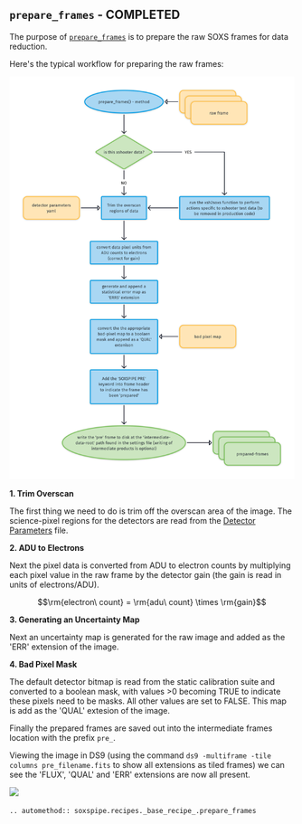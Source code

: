 ## `prepare_frames` - COMPLETED

The purpose of [`prepare_frames`](../_api/soxspipe.recipes._base_recipe_.html#soxspipe.recipes._base_recipe_._base_recipe_.prepare_frames) is to prepare the raw SOXS frames for data reduction. 

Here's the typical workflow for preparing the raw frames:

![](prepare_frame.png)

**1. Trim Overscan**

The first thing we need to do is trim off the overscan area of the image. The science-pixel regions for the detectors are read from the [Detector Parameters](../files/detector_parameters.md) file.

**2. ADU to Electrons**

Next the pixel data is converted from ADU to electron counts by multiplying each pixel value in the raw frame by the detector gain (the gain is read in units of electrons/ADU).

$$\rm{electron\ count} = \rm{adu\ count} \times \rm{gain}$$

**3. Generating an Uncertainty Map**

Next an uncertainty map is generated for the raw image and added as the 'ERR' extension of the image.

<!-- For each pixel the uncertainty is calculated as:

$$\rm{error} = \sqrt{\rm{readnoise}^2+\rm{electron\ count}^2}$$ -->

<!-- **Bitmap Extension**

The appropriate bitmap extension is selected and simply added as the 'FLAG' extension of the frame. -->

**4. Bad Pixel Mask**

The default detector bitmap is read from the static calibration suite and converted to a boolean mask, with values >0 becoming TRUE to indicate these pixels need to be masks. All other values are set to FALSE. This map is add as the 'QUAL' extesion of the image. 

Finally the prepared frames are saved out into the intermediate frames location with the prefix `pre_`.

Viewing the image in DS9 (using the command `ds9 -multiframe -tile columns pre_filename.fits` to show all extensions as tiled frames) we can see the 'FLUX', 'QUAL' and 'ERR' extensions are now all present.

[![](https://live.staticflickr.com/65535/50237008782_5bb148baaf_b.png)](https://live.staticflickr.com/65535/50237008782_5bb148baaf_o.png)

```eval_rst
.. automethod:: soxspipe.recipes._base_recipe_.prepare_frames
```


